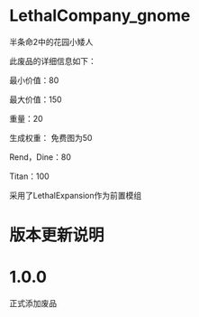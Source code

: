 # LethalCompany_gnome

半条命2中的花园小矮人

此废品的详细信息如下：

最小价值：80

最大价值：150

重量：20

生成权重：
免费图为50

Rend，Dine：80

Titan：100

采用了LethalExpansion作为前置模组


# 版本更新说明

# 1.0.0

正式添加废品